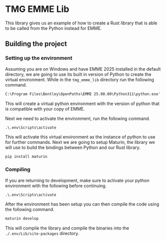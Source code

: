 # TMG EMME Lib

This library gives us an example of how to create a Rust library that is
able to be called from the Python instead for EMME.

## Building the project

### Setting up the environment

Assuming you are on Windows and have EMME 2025 installed in the default directory, we are going to
use its built in version of Python to create the virtual environment.  While in the `tmg_emme_lib`
directory run the following command.

```cmd
C:\Program Files\Bentley\OpenPaths\EMME 25.00.00\Python311\python.exe' -m venv .env 
```

This will create a virtual python environment with the version of python that is compatible with your
copy of EMME.

Next we need to activate the environment, run the following command.

```cmd
.\.env\Scripts\activate
```

This will activate this virtual environment as the instance of python to use for further commands. Next
we are going to setup Maturin, the library we will use to build the bindings between Python and our
Rust library.

```cmd
pip install maturin
```

### Compiling

If you are returning to development, make sure to activate your python environment with the following before continuing.

```cmd
.\.env\Scripts\activate
```

After the environment has been setup you can then compile the code using the following command.

```cmd
maturin develop
```

This will compile the library and compile the binaries into the `./.env/Lib/site-packages` directory.
